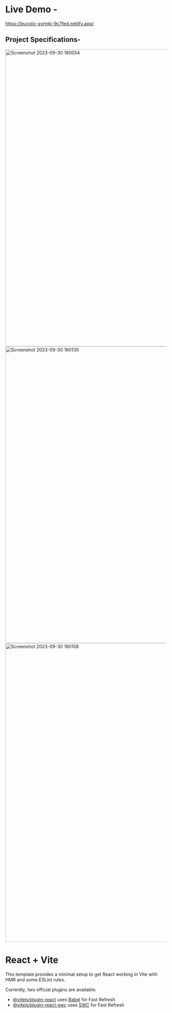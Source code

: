 # Live Demo -
https://bucolic-syrniki-9c7fed.netlify.app/


## Project Specifications-
<img width="929" alt="Screenshot 2023-09-30 180054" src="https://github.com/nikhilnagargit/3DPortfolio/assets/44896376/60711efe-fd9d-4484-806e-4f3d99ef9065">
 <img width="928" alt="Screenshot 2023-09-30 180130" src="https://github.com/nikhilnagargit/3DPortfolio/assets/44896376/e58c01ec-c621-4c93-bda6-554746f3ef93">
<img width="935" alt="Screenshot 2023-09-30 180158" src="https://github.com/nikhilnagargit/3DPortfolio/assets/44896376/d1cb6ab5-d012-4aa8-9ed2-0d453259ecf2">

# React + Vite

This template provides a minimal setup to get React working in Vite with HMR and some ESLint rules.

Currently, two official plugins are available:

- [@vitejs/plugin-react](https://github.com/vitejs/vite-plugin-react/blob/main/packages/plugin-react/README.md) uses [Babel](https://babeljs.io/) for Fast Refresh
- [@vitejs/plugin-react-swc](https://github.com/vitejs/vite-plugin-react-swc) uses [SWC](https://swc.rs/) for Fast Refresh
